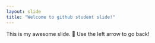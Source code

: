 ```yaml
---
layout: slide
title: "Welcome to github student slide!"
---
```

This is my awesome slide. :tada:
Use the left arrow to go back!
